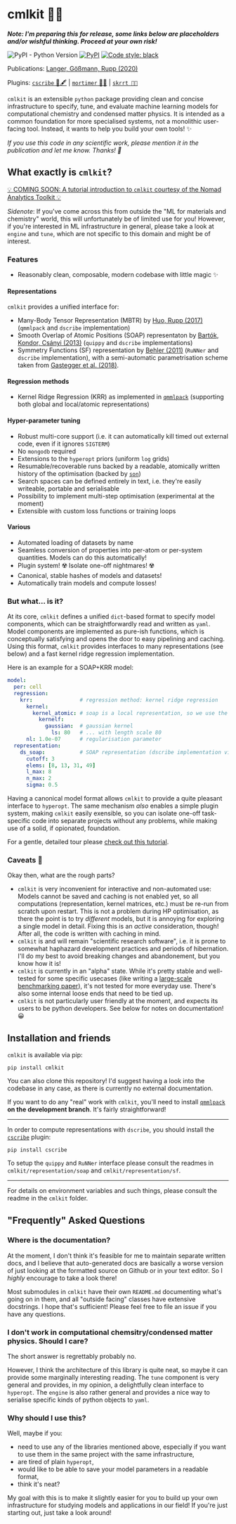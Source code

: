 # cmlkit 🐫🧰

***Note: I'm preparing this for release, some links below are placeholders and/or wishful thinking. Proceed at your own risk!***

![PyPI - Python Version](https://img.shields.io/pypi/pyversions/cmlkit.svg) [![PyPI](https://img.shields.io/pypi/v/cmlkit.svg)](https://pypi.org/project/cmlkit/) [![Code style: black](https://img.shields.io/badge/code%20style-black-000000.svg)](https://github.com/python/black) 

Publications: [Langer, Gößmann, Rupp (2020)](marcel.science/repbench)

Plugins: [`cscribe` 🐫🖋️](https://github.com/sirmarcel/cscribe) | [`mortimer` 🎩⏰](https://gitlab.com/sirmarcel/mortimer) | [`skrrt 🚗💨`](https://gitlab.com/sirmarcel/skrrt)

`cmlkit` is an extensible `python` package providing clean and concise infrastructure to specify, tune, and evaluate machine learning models for computational chemistry and condensed matter physics. It is intended as a common foundation for more specialised systems, not a monolithic user-facing tool. Instead, it wants to help you build your own tools! ✨

*If you use this code in any scientific work, please mention it in the publication and let me know. Thanks! 🐫*

## What exactly is `cmlkit`?

[💡 COMING SOON: A tutorial introduction to `cmlkit` courtesy of the Nomad Analytics Toolkit 💡](https://nomad-coe.eu)

*Sidenote*: If you've come across this from outside the "ML for materials and chemistry" world, this will unfortunately be of limited use for you! However, if you're interested in ML infrastructure in general, please take a look at `engine` and `tune`, which are not specific to this domain and might be of interest.

### Features

- Reasonably clean, composable, modern codebase with little magic ✨

#### Representations

`cmlkit` provides a unified interface for:

- Many-Body Tensor Representation (MBTR) by [Huo, Rupp (2017)](https://arxiv.org/abs/1704.06439) (`qmmlpack` and `dscribe` implementation)
- Smooth Overlap of Atomic Positions (SOAP) representaton by [Bartók, Kondor, Csányi (2013)](https://doi.org/10.1103/PhysRevB.87.184115) (`quippy` and `dscribe` implementations)
- Symmetry Functions (SF) representation by [Behler (2011)](https://doi.org/10.1063/1.3553717) (`RuNNer` and `dscribe` implementation), with a semi-automatic parametrisation scheme taken from [Gastegger et al. (2018)](https://doi.org/10.1063/1.5019667).

#### Regression methods

- Kernel Ridge Regression (KRR) as implemented in [`qmmlpack`](https://gitlab.com/qmml/qmmlpack) (supporting both global and local/atomic representations)

#### Hyper-parameter tuning

- Robust multi-core support (i.e. it can automatically kill timed out external code, even if it ignores `SIGTERM`)
- No `mongodb` required
- Extensions to the `hyperopt` priors (uniform `log` grids)
- Resumable/recoverable runs backed by a readable, atomically written history of the optimisation (backed by [`son`](https://github.com/flokno/son))
- Search spaces can be defined entirely in text, i.e. they're easily writeable, portable and serialisable
- Possibility to implement multi-step optimisation (experimental at the moment)
- Extensible with custom loss functions or training loops

#### Various

- Automated loading of datasets by name
- Seamless conversion of properties into per-atom or per-system quantities. Models can do this automatically!
- Plugin system! ☢️ Isolate one-off nightmares! ☢️
- Canonical, stable hashes of models and datasets!
- Automatically train models and compute losses!


### But what... is it?

At its core, `cmlkit` defines a unified `dict`-based format to specify model components, which can be straightforwardly read and written as `yaml`. Model components are implemented as pure-ish functions, which is conceptually satisfying and opens the door to easy pipelining and caching. Using this format, `cmlkit` provides interfaces to many representations (see below) and a fast kernel ridge regression implementation.

Here is an example for a SOAP+KRR model:

```yaml
model:
  per: cell
  regression:
    krr:               # regression method: kernel ridge regression
      kernel:
        kernel_atomic: # soap is a local representation, so we use the appropriate kernel
          kernelf:
            gaussian:  # gaussian kernel
              ls: 80   # ... with length scale 80
      nl: 1.0e-07      # regularisation parameter
  representation:
    ds_soap:           # SOAP representation (dscribe implementation via plugin)
      cutoff: 3	
      elems: [8, 13, 31, 49]
      l_max: 8
      n_max: 2
      sigma: 0.5
```

Having a canonical model format allows `cmlkit` to provide a quite pleasant interface to `hyperopt`. The same mechanism *also* enables a simple plugin system, making `cmlkit` easily exensible, so you can isolate one-off task-specific code into separate projects without any problems, while making use of a solid, if opionated, foundation.

For a gentle, detailed tour please [check out this tutorial]( nomad-coe.eu ).

### Caveats 😬

Okay then, what are the rough parts?

- `cmlkit` is very inconvenient for interactive and non-automated use: Models cannot be saved and caching is not enabled yet, so all computations (representation, kernel matrices, etc.) must be re-run from scratch upon restart. This is not a problem during HP optimisation, as there the point is to try *different* models, but it is annoying for exploring a single model in detail. Fixing this is an *active* consideration, though! After all, the code is written with caching in mind.
- `cmlkit` is and will remain "scientific research software", i.e. it is prone to somewhat haphazard development practices and periods of hibernation. I'll do my best to avoid breaking changes and abandonement, but you know how it is!
- `cmlkit` is currently in an "alpha" state. While it's pretty stable and well-tested for some specific usecases (like writing a [large-scale benchmarking paper](marcel.science/repbench)), it's not tested for more everyday use. There's also some internal loose ends that need to be tied up.
- `cmlkit` is not particularly user friendly at the moment, and expects its users to be python developers. See below for notes on documentation! 😀

## Installation and friends

`cmlkit` is available via pip:

```
pip install cmlkit
```

You can also clone this repository! I'd suggest having a look into the codebase in any case, as there is currently no external documentation.

If you want to do any "real" work with `cmlkit`, you'll need to install [`qmmlpack`](https://gitlab.com/qmml/qmmlpack/-/tree/development) **on the development branch**. It's fairly straightforward!

***

In order to compute representations with `dscribe`, you should install the [`cscribe`](https://github.com/sirmarcel/cscribe) plugin:

```
pip install cscribe
```

To setup the `quippy` and `RuNNer` interface please consult the readmes in `cmlkit/representation/soap` and `cmlkit/representation/sf`.

***

For details on environment variables and such things, please consult the readme in the `cmlkit` folder.

## "Frequently" Asked Questions

### Where is the documentation?

At the moment, I don't think it's feasible for me to maintain separate written docs, and I believe that auto-generated docs are basically a worse version of just looking at the formatted source on Github or in your text editor. So I *highly* encourage to take a look there!

Most submodules in `cmlkit` have their own `README.md` documenting what's going on in them, and all "outside facing" classes have extensive docstrings. I hope that's sufficient! Please feel free to file an issue if you have any questions.

### I don't work in computational chemsitry/condensed matter physics. Should I care?

The short answer is regrettably probably no. 

However, I think the architecture of this library is quite neat, so maybe it can provide some marginally interesting reading. The `tune` component is very general and provides, in my opinion, a delightfully clean interface to `hyperopt`. The `engine` is also rather general and provides a nice way to serialise specific kinds of python objects to `yaml`.

### Why should I use this?

Well, maybe if you:

- need to use any of the libraries mentioned above, especially if you want to use them in the same project with the same infrastructure,
- are tired of plain `hyperopt`,
- would like to be able to save your model parameters in a readable format,
- think it's neat?

My goal with this is to make it slightly easier for you to build up your own infrastructure for studying models and applications in our field! If you're just starting out, just take a look around!

